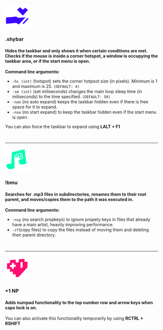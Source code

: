 <img src="https://github.com/mateo-ce/software-snacks/blob/master/.shybar/icon.png?raw=true" width="80"></img>
### \.shybar

#### Hides the taskbar and only shows it when certain conditions are met\. Checks if the mouse is inside a corner hotspot\, a window is occupying the taskbar area\, or if the start menu is open\.

**Command line arguments:**
- `-hs (int)` (hotspot) sets the corner hotpsot size (in pixels). Minimum is 1 and maximum is 25. `(DEFAULT: 4)`
- `-sm (int)` (set miliseconds) changes the main loop sleep time (in miliseconds) to the time specified. `(DEFAULT: 50)`
- `-nae` (no auto expand) keeps the taskbar hidden even if there is free space for it to expand.
- `-nse` (no start expand) to keep the taskbar hidden even if the start menu is open.

You can also force the taskbar to expand using **LALT + F1** 

&nbsp;


___
<img src="https://github.com/mateo-ce/software-snacks/blob/master/!bmu/icon.png?raw=true" width="80"></img>
### !bmu

#### Searches for \.mp3 files in subdirectories\, renames them to their root parent\, and moves\/copies them to the path it was executed in\.

**Command line arguments:**
- `-nsp` (no search propkeys) to ignore propety keys in files that already have a main artist, heavily improving performance.
- `-cf`(copy files) to copy the files instead of moving them and deleting their parent directory.


&nbsp;


___
<img src="https://github.com/mateo-ce/software-snacks/blob/master/+1%20NP/icon.png?raw=true" width="80"></img>
### +1 NP

#### Adds numpad functionality to the top number row and arrow keys when caps lock is on.

You can also activate this functionality temporarily by using **RCTRL + RSHIFT** 
